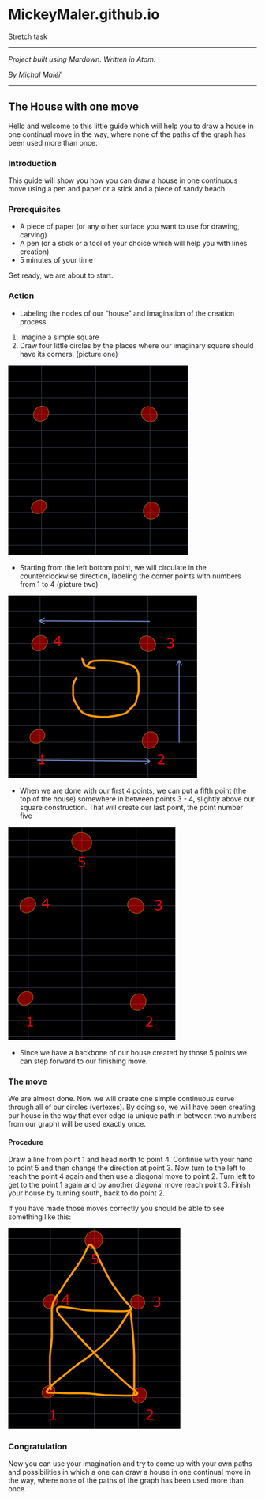 # MickeyMaler.github.io
Stretch task
*******************************************************************************************************
_Project built using Mardown. Written in Atom._

_By Michal Maléř_

********************************************************************************************************

## The House with one move

Hello and welcome to this little guide which will help you to draw a house in one continual move in the way, where none of the paths of the graph has been used more than once.

### Introduction

This guide will show you how you can draw a house in one continuous move using a pen and paper or a stick and a piece of sandy beach.

### Prerequisites

* A piece of paper (or any other surface you want to use for drawing, carving)
* A pen (or a stick or a tool of your choice which will help you with lines creation)
* 5 minutes of your time

Get ready, we are about to start.

### Action


* Labeling the nodes of our “house” and imagination of the creation process

1. Imagine a simple square
2. Draw four little circles by the places where our imaginary square should have its corners. (picture one)

![Corners of our house](Images/zaklad.PNG)

* Starting from the left bottom point, we will circulate in the counterclockwise direction, labeling the corner points with numbers from 1 to 4 (picture two)

![Orientation](Images/cisla.PNG)


* When we are done with our first 4 points, we can put a fifth point (the top of the house)
somewhere in between points 3 - 4, slightly above our square construction. That will create our last point, the point number five

![Circle 5 is on the top](Images/5.PNG)


* Since we have a backbone of our house created by those 5 points we can step forward to our finishing move.


### The move
We are almost done. Now we will create one simple continuous curve through all of our circles (vertexes). By doing so, we will have been creating our house in the way that ever edge (a unique path in between two numbers from our graph) will be used exactly once.

#### Procedure

Draw a line from point 1 and head north to point 4. Continue with your hand to point 5 and then change the direction at point 3. Now turn to the left to reach the point 4 again and then use a diagonal move to point 2. Turn left to get to the point 1 again and by another diagonal move reach point 3. Finish your house by turning south, back to do point 2.

If you have made those moves correctly you should be able to see something like this:


![Circle 5 is on the top](Images/final.PNG)


### Congratulation

Now you can use your imagination and try to come up with your own paths and possibilities in which a one can draw a house in one continual move in the way, where none of the paths of the graph has been used more than once.
